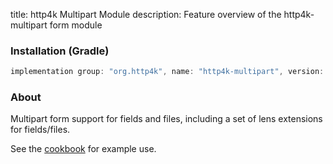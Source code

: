title: http4k Multipart Module
description: Feature overview of the http4k-multipart form module

### Installation (Gradle)

```groovy
implementation group: "org.http4k", name: "http4k-multipart", version: "3.262.0"
```

### About

Multipart form support for fields and files, including a set of lens extensions for fields/files.

See the [cookbook](/cookbook/multipart_forms/) for example use.
